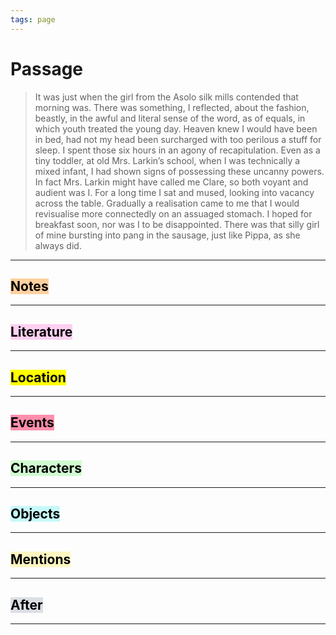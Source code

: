 ```yaml
---
tags: page
---
```


# Passage
> It was just when the girl from the Asolo silk mills contended that morning was. There was something, I reflected, about the fashion, beastly, in the awful and literal sense of the word, as of equals, in which youth treated the young day. Heaven knew I would have been in bed, had not my head been surcharged with too perilous a stuff for sleep. I spent those six hours in an agony of recapitulation. Even as a tiny toddler, at old Mrs. Larkin’s school, when I was technically a mixed infant, I had shown signs of possessing these uncanny powers. In fact Mrs. Larkin might have called me Clare, so both voyant and audient was I. For a long time I sat and mused, looking into vacancy across the table. Gradually a realisation came to me that I would revisualise more connectedly on an assuaged stomach. I hoped for breakfast soon, nor was I to be disappointed. There was that silly girl of mine bursting into pang in the sausage, just like Pippa, as she always did.
---
## <mark style="background: #FFB86CA6;">Notes</mark>
---


## <mark style="background: #FFB8EBA6;">Literature</mark>
---

## <mark class="hltr-purple">Location</mark>
---

## <mark style="background: #FF5582A6;">Events</mark>
---

## <mark style="background: #BBFABBA6;">Characters</mark>
---

## <mark style="background: #ABF7F7A6;">Objects</mark>
---

## <mark style="background: #FFF3A3A6;">Mentions</mark>
---

## <mark style="background: #CACFD9A6;">After</mark>
---